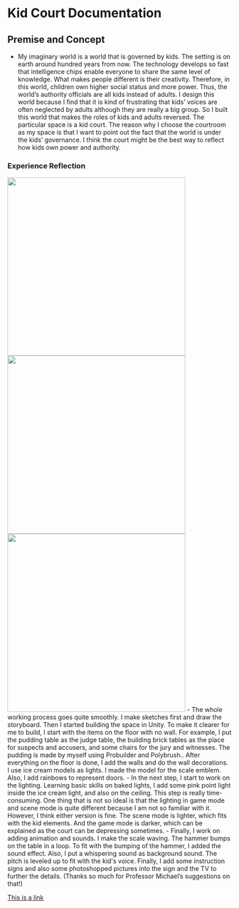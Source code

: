 # Kid Court Documentation

## Premise and Concept
- My imaginary world is a world that is governed by kids. The setting is on earth around hundred years from now. The technology develops so fast that intelligence chips enable everyone to share the same level of knowledge. What makes people different is their creativity. Therefore, in this world, children own higher social status and more power. Thus, the world’s authority officials are all kids instead of adults. I design this world because I find that it is kind of frustrating that kids’ voices are often neglected by adults although they are really a big group. So I built this world that makes the roles of kids and adults reversed.
The particular space is a kid court. The reason why I choose the courtroom as my space is that I want to point out the fact that the world is under the kids’ governance. I think the court might be the best way to reflect how kids own power and authority. 
### Experience Reflection
<img src="Screenshot 0.png" width="400">
<img src="Screenshot1.png" width="400">
<img src="Screenshot2.png" width="400">
- The whole working process goes quite smoothly. I make sketches first and draw the storyboard. Then I started building the space in Unity. To make it clearer for me to build, I start with the items on the floor with no wall. For example, I put the pudding table as the judge table, the building brick tables as the place for suspects and accusers, and some chairs for the jury and witnesses.  The pudding is made by myself using Probuilder and Polybrush.. After everything on the floor is done, I add the walls and do the wall decorations. I use ice cream models as lights. I made the model for the scale emblem. Also, I add rainbows to represent doors. 
- In the next step, I start to work on the lighting. Learning basic skills on baked lights, I add some pink point light inside the ice cream light, and also on the ceiling. This step is really time-consuming. One thing that is not so ideal is that the lighting in game mode and scene mode is quite different because I am not so familiar with it. However, I think either version is fine. The scene mode is lighter, which fits with the kid elements. And the game mode is darker, which can be explained as the court can be depressing sometimes. 
- Finally, I work on adding animation and sounds. I make the scale waving. The hammer bumps on the table in a loop. To fit with the bumping of the hammer, I added the sound effect. Also, I put a whispering sound as background sound. The pitch is leveled up to fit with the kid's voice. Finally, I add some instruction signs and also some photoshopped pictures into the sign and the TV to further the details. (Thanks so much for Professor Michael’s suggestions on that!) 




[This is a link](#)


